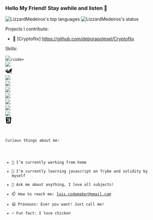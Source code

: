 ### Hello My Friend! Stay awhile and listen 👋


![LizzardMedeiros's top languages](https://github-readme-stats.vercel.app/api/top-langs/?username=LizzardMedeiros&layout=compact&show_icons=true&title_color=ffffff&icon_color=34abeb&text_color=daf7dc&bg_color=151515)
![LizzardMedeiros's status](https://github-readme-stats.vercel.app/api?username=LizzardMedeiros&show_icons=true&title_color=ffffff&icon_color=34abeb&text_color=daf7dc&bg_color=151515)

Projects I contribute:

- 👯 [Cryptoflix] https://github.com/deborapolesel/Cryptoflix

Skills:

<code><img height="20" src="https://github.com/simple-icons/simple-icons/blob/develop/icons/arduino.svg">/code>
<code><img height="20" src="https://github.com/simple-icons/simple-icons/blob/develop/icons/codeigniter.svg"></code>
<code><img height="20" src="https://github.com/simple-icons/simple-icons/blob/develop/icons/gimp.svg"></code>
<code><img height="20" src="https://simpleicons.org/icons/react.svg"></code>
<code><img height="20" src="https://simpleicons.org/icons/vue-dot-js.svg"></code>
<code><img height="20" src="https://simpleicons.org/icons/blender.svg"></code>
<code><img height="20" src="https://simpleicons.org/icons/javascript.svg"></code>
<code><img height="20" src="https://simpleicons.org/icons/node-dot-js.svg"></code>
<code><img height="20" src="https://simpleicons.org/icons/visualstudiocode.svg"></code>
<code><img height="20" src="https://github.com/simple-icons/simple-icons/blob/develop/icons/html5.svg"></code>
<code><img height="20" src="https://raw.githubusercontent.com/simple-icons/simple-icons/develop/icons/css3.svg"></code>

Curious things about me:

- 🔭 I’m currently working from home
- 🌱 I’m currently learning javascript on Trybe and solidity by myself
- 💬 Ask me about anything, I love all subjects!
- 📫 How to reach me: luis.codemaker@gmail.com
- 😄 Pronouns: Ever you want! Just call me!
- ⚡ Fun fact: I love chicken
